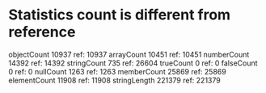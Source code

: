 # Statistics count is different from reference

objectCount       10937  ref:      10937
arrayCount        10451  ref:      10451
numberCount       14392  ref:      14392
stringCount         735  ref:      26604
trueCount             0  ref:          0
falseCount            0  ref:          0
nullCount          1263  ref:       1263
memberCount       25869  ref:      25869
elementCount      11908  ref:      11908
stringLength     221379  ref:     221379
